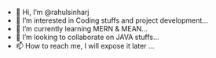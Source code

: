 - 👋 Hi, I’m @rahulsinharj
- 👀 I’m interested in Coding stuffs and project development...
- 🌱 I’m currently learning MERN & MEAN...
- 💞️ I’m looking to collaborate on JAVA stuffs...
- 📫 How to reach me, I will expose it later ...

<!---
rahulsinharj/rahulsinharj is a ✨ special ✨ repository because its `README.md` (this file) appears on your GitHub profile.
You can click the Preview link to take a look at your changes.
--->
